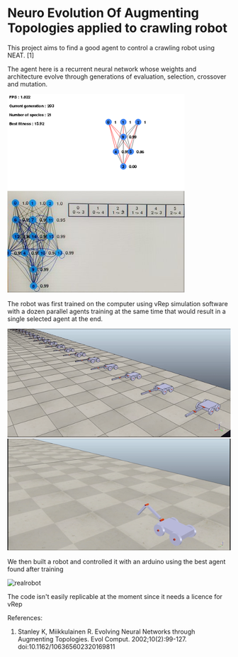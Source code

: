 # Neuro Evolution Of Augmenting Topologies applied to crawling robot

This project aims to find a good agent to control a crawling robot using NEAT. [1] 

The agent here is a recurrent neural network whose weights and architecture evolve through generations of evaluation, selection, crossover and mutation.

![nn1](./media/nn2.PNG) ![nn2](./media/nn1.jpg)

The robot was first trained on the computer using vRep simulation software with a dozen parallel agents training at the same time that would result in a single selected agent at the end. 

![population](./media/population.gif) ![best](./media/robot.gif)

We then built a robot and controlled it with an arduino using the best agent found after training

![realrobot](./media/realrobot.gif)

The code isn't easily replicable at the moment since it needs a licence for vRep

References:

1. Stanley K, Miikkulainen R. Evolving Neural Networks through Augmenting Topologies. Evol Comput. 2002;10(2):99-127. doi:10.1162/106365602320169811